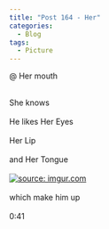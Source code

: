 ```yaml
---
title: "Post 164 - Her"
categories:
  - Blog
tags:
  - Picture
---
```


@ Her mouth

<br/>
She knows
<br/>
<br/>
He likes Her Eyes 
<br/>
<br/>
Her Lip 
<br/>
<br/>
and Her Tongue
<br/>
<br/>
<a href="https://imgur.com/l8KNwIC"><img src="https://i.imgur.com/l8KNwIC.jpg" title="source: imgur.com" /></a>
<br/>

<br/>
which make him up
<br/>

<br/>
0:41
<br/>
<script src="https://utteranc.es/client.js"
        repo="serendipityinlife/serendipityinlife.github.io"
        issue-term="pathname"
        theme="github-light"
        crossorigin="anonymous"
        async>
</script>
